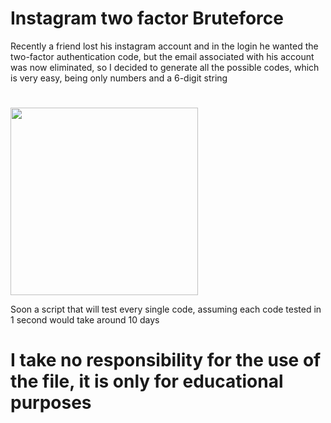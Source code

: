 # Instagram two factor Bruteforce
Recently a friend lost his instagram account and in the login he wanted the two-factor authentication code, but the email associated with his account was now eliminated, so I decided to generate all the possible codes, which is very easy, being only numbers and a 6-digit string
#
<img src="https://raw.githubusercontent.com/DarioDiPalma98/Instagram_two_factor_Bruteforce/master/View.jpg" width="300">

Soon a script that will test every single code, assuming each code tested in 1 second would take around 10 days

# I take no responsibility for the use of the file, it is only for educational purposes

